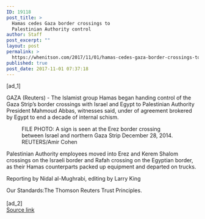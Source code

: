 ```yaml
---
ID: 19118
post_title: >
  Hamas cedes Gaza border crossings to
  Palestinian Authority control
author: Staff
post_excerpt: ""
layout: post
permalink: >
  https://whenitson.com/2017/11/01/hamas-cedes-gaza-border-crossings-to-palestinian-authority-control/
published: true
post_date: 2017-11-01 07:37:18
---
```

 [ad_1]
<br><div data-reactid="31"><p data-reactid="32">GAZA (Reuters) - The Islamist group Hamas began handing control of the Gaza Strip’s border crossings with Israel and Egypt to Palestinian Authority President Mahmoud Abbas, witnesses said, under of agreement brokered by Egypt to end a decade of internal schism. </p><div class="PrimaryAsset_container_2pnvl" data-reactid="33"><div class="Image_container_1tVQo" data-reactid="34"><figure tabindex="-1" data-reactid="35"/><figcaption data-reactid="38"><span class="Image_caption_KoNH1" data-reactid="39">FILE PHOTO: A sign is seen at the Erez border crossing between Israel and northern Gaza Strip December 28, 2014.  REUTERS/Amir Cohen </span></figcaption></div></div><p data-reactid="40">Palestinian Authority employees moved into Erez and Kerem Shalom crossings on the Israeli border and Rafah crossing on the Egyptian border, as their Hamas counterparts packed up equipment and departed on trucks. </p><div class="Attribution_attribution_o4ojT" data-reactid="42"><p class="Attribution_content_27_rw" data-reactid="43">Reporting by Nidal al-Mughrabi, editing by Larry King</p></div><div class="ArticleBody_trustBadgeContainer_1_iEv" data-reactid="44"><span class="ArticleBody_trustBadgeTitle_3xFqc" data-reactid="45">Our Standards:</span><span class="trustBadgeUrl" data-reactid="46">The Thomson Reuters Trust Principles.</span></div></div>
<br>[ad_2]
<br><a href="http://feeds.reuters.com/~r/Reuters/worldNews/~3/MUtndEZYMgE/hamas-cedes-gaza-border-crossings-to-palestinian-authority-control-idUSKBN1D13T1">Source link </a>